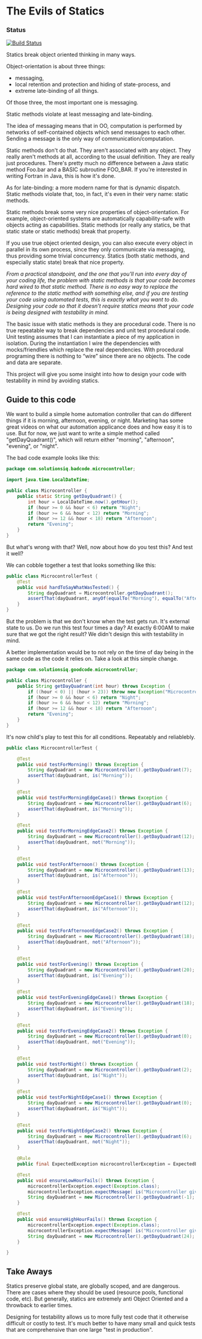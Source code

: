 The Evils of Statics
====================

### Status
[![Build Status](https://travis-ci.org/hdeiner/the-evils-of-statics.svg?branch=master)](https://travis-ci.org/hdeiner/the-evils-of-statics)

Statics break object oriented thinking in many ways.

Object-orientation is about three things:

* messaging,
* local retention and protection and hiding of state-process, and
* extreme late-binding of all things.

Of those three, the most important one is messaging.

Static methods violate at least messaging and late-binding.

The idea of messaging means that in OO, computation is performed by networks of self-contained objects which send messages to each other. Sending a message is the only way of communication/computation.

Static methods don't do that. They aren't associated with any object. They really aren't methods at all, according to the usual definition. They are really just procedures. There's pretty much no difference between a Java static method Foo.bar and a BASIC subroutine FOO_BAR.  If you're interested in writing Fortran in Java, this is how it's done.

As for late-binding: a more modern name for that is dynamic dispatch. Static methods violate that, too, in fact, it's even in their very name: static methods.

Static methods break some very nice properties of object-orientation. For example, object-oriented systems are automatically capability-safe with objects acting as capabilities. Static methods (or really any statics, be that static state or static methods) break that property.

If you use true object oriented design, you can also execute every object in parallel in its own process, since they only communicate via messaging, thus providing some trivial concurrency.  Statics (both static methods, and especially static state) break that nice property.

*From a practical standpoint, and the one that you'll run into every day of your coding life, the problem with static methods is that your code becomes hard wired to that static method. There is no easy way to replace the reference to the static method with something else, and if you are testing your code using automated tests, this is exactly what you want to do.  Designing your code so that it doesn’t require statics means that your code is being designed with testability in mind.*

The basic issue with static methods is they are procedural code. There is no true repeatable way to break dependencies and unit test procedural code. Unit testing assumes that I can instantiate a piece of my application in isolation. During the instantiation I wire the dependencies with mocks/friendlies which replace the real dependencies. With procedural programing there is nothing to “wire” since there are no objects.  The code and data are separate.

This project will give you some insight into how to design your code with testability in mind by avoiding statics.

Guide to this code
------------------
We want to build a simple home automation controller that can do different things if it is morning, afternoon, evening, or night.  Marketing has some great videos on what our automation applicance does and how easy it is to use.  But for now, we just want to write a simple method called "getDayQuadrant()", which will return either "morning", "afternoon", "evening", or "night". 

The bad code example looks like this:
```java
package com.solutionsiq.badcode.microcontroller;

import java.time.LocalDateTime;

public class Microcontroller {
    public static String getDayQuadrant() {
        int hour = LocalDateTime.now().getHour();
        if (hour >= 0 && hour < 6) return "Night";
        if (hour >= 6 && hour < 12) return "Morning";
        if (hour >= 12 && hour < 18) return "Afternoon";
        return "Evening";
    }
}
```
But what's wrong with that?  Well, now about how do you test this?  And test it well?

We can cobble together a test that looks something like this:
```java
public class MicrocontrollerTest {
    @Test
    public void hardToSayWhatWasTested() {
        String dayQuadrant = Microcontroller.getDayQuadrant();
        assertThat(dayQuadrant, anyOf(equalTo("Morning"), equalTo("Afternoon"), equalTo("Evening"), equalTo("Night")));
    }
}
```
But the problem is that we don't know when the test gets run.  It's external state to us.  Do we run this test four times a day?  At exactly 6:00AM to make sure that we got the right result?  We didn't design this with testability in mind.

A better implementation would be to not rely on the time of day being in the same code as the code it relies on.  Take a look at this simple change.

```java
package com.solutionsiq.goodcode.microcontroller;

public class Microcontroller {
    public String getDayQuadrant(int hour) throws Exception {
        if ((hour < 0) || (hour > 23)) throw new Exception("Microcontroller given an hour of " + hour + " and that's not possible");
        if (hour >= 0 && hour < 6) return "Night";
        if (hour >= 6 && hour < 12) return "Morning";
        if (hour >= 12 && hour < 18) return "Afternoon";
        return "Evening";
    }
}
```
It's now child's play to test this for all conditions.  Repeatably and reliablebly.
```java
public class MicrocontrollerTest {

    @Test
    public void testForMorning() throws Exception {
        String dayQuadrant = new Microcontroller().getDayQuadrant(7);
        assertThat(dayQuadrant, is("Morning"));
    }

    @Test
    public void testForMorningEdgeCase1() throws Exception {
        String dayQuadrant = new Microcontroller().getDayQuadrant(6);
        assertThat(dayQuadrant, is("Morning"));
    }

    @Test
    public void testForMorningEdgeCase2() throws Exception {
        String dayQuadrant = new Microcontroller().getDayQuadrant(12);
        assertThat(dayQuadrant, not("Morning"));
    }

    @Test
    public void testForAfternoon() throws Exception {
        String dayQuadrant = new Microcontroller().getDayQuadrant(13);
        assertThat(dayQuadrant, is("Afternoon"));
    }

    @Test
    public void testForAfternoonEdgeCase1() throws Exception {
        String dayQuadrant = new Microcontroller().getDayQuadrant(12);
        assertThat(dayQuadrant, is("Afternoon"));
    }

    @Test
    public void testForAfternoonEdgeCase2() throws Exception {
        String dayQuadrant = new Microcontroller().getDayQuadrant(18);
        assertThat(dayQuadrant, not("Afternoon"));
    }

    @Test
    public void testForEvening() throws Exception {
        String dayQuadrant = new Microcontroller().getDayQuadrant(20);
        assertThat(dayQuadrant, is("Evening"));
    }

    @Test
    public void testForEveningEdgeCase1() throws Exception {
        String dayQuadrant = new Microcontroller().getDayQuadrant(18);
        assertThat(dayQuadrant, is("Evening"));
    }

    @Test
    public void testForEveningEdgeCase2() throws Exception {
        String dayQuadrant = new Microcontroller().getDayQuadrant(0);
        assertThat(dayQuadrant, not("Evening"));
    }

    @Test
    public void testForNight() throws Exception {
        String dayQuadrant = new Microcontroller().getDayQuadrant(2);
        assertThat(dayQuadrant, is("Night"));
    }

    @Test
    public void testForNightEdgeCase1() throws Exception {
        String dayQuadrant = new Microcontroller().getDayQuadrant(0);
        assertThat(dayQuadrant, is("Night"));
    }

    @Test
    public void testForNightEdgeCase2() throws Exception {
        String dayQuadrant = new Microcontroller().getDayQuadrant(6);
        assertThat(dayQuadrant, not("Night"));
    }

    @Rule
    public final ExpectedException microcontrollerException = ExpectedException.none();

    @Test
    public void ensureLowHourFails() throws Exception {
        microcontrollerException.expect(Exception.class);
        microcontrollerException.expectMessage( is("Microcontroller given an hour of -1 and that's not possible"));
        String dayQuadrant = new Microcontroller().getDayQuadrant(-1);
    }

    @Test
    public void ensureHighHourFails() throws Exception {
        microcontrollerException.expect(Exception.class);
        microcontrollerException.expectMessage( is("Microcontroller given an hour of 24 and that's not possible"));
        String dayQuadrant = new Microcontroller().getDayQuadrant(24);
    }

}
```
Take Aways
----------
Statics preserve global state, are globally scoped, and are dangerous.  There are cases where they should be used (resource pools, functional code, etc).  But generally, statics are extremely anti Object Oriented and a throwback to earlier times.

Designing for testability allows us to more fully test code that it otherwise difficult or costly to test.  It's much better to have many small and quick tests that are comprehensive than one large "test in production".
